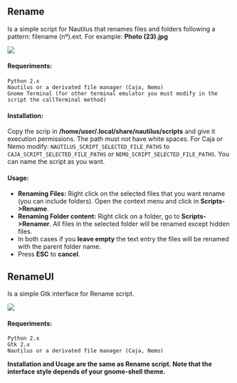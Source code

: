 ## Rename

Is a simple script for Nautilus that renames files and folders following a pattern: filename (nº).ext.
For example: **Photo (23).jpg**

![](http://goo.gl/yaGlOJ?gdriveurl)

#### Requeriments:	
	Python 2.x
	Nautilus or a derivated file manager (Caja, Nemo)
	Gnome Terminal (for other terminal emulator you must modify in the script the callTerminal method)

#### Installation: 
Copy the scrip in **/home/user/.local/share/nautilus/scripts** and give it execution permissions.
The path must not have white spaces.
For Caja or Nemo modify: 
`NAUTILUS_SCRIPT_SELECTED_FILE_PATHS` to `CAJA_SCRIPT_SELECTED_FILE_PATHS` or 
`NEMO_SCRIPT_SELECTED_FILE_PATHS`. You can name the script as you want.

#### Usage:    
* __Renaming Files:__
Right click on the selected files that you want rename (you can include folders). Open the context menu
and click in **Scripts->Rename**.
* __Renaming Folder content:__ 
Right click on a folder, go to **Scripts->Renamer**. All files in the selected folder will be renamed except hidden files.
* In both cases if you __leave empty__ the text entry the files will be renamed with the parent folder name.
* Press __ESC__ to __cancel__.

## RenameUI

Is a simple Gtk interface for Rename script.

![](http://goo.gl/rWOjiA?gdriveurl)


#### Requeriments:	
	Python 2.x
	Gtk 2.x
	Nautilus or a derivated file manager (Caja, Nemo)
**Installation and Usage are the same as Rename script. Note that the interface style depends of your gnome-shell theme.**

